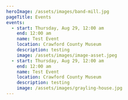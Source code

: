 ```yaml
---
heroImage: /assets/images/band-mill.jpg
pageTitle: Events
events:
  - start: Thursday, Aug 29, 12:00 am
    end: 12:00 am
    name: Test Event
    location: Crawford County Museum
    description: testing
    image: /assets/images/image-asset.jpeg
  - start: Thursday, Aug 29, 12:00 am
    end: 12:00 am
    name: Test Event
    location: Crawford County Museum
    description: testing
    image: /assets/images/grayling-house.jpg
---
```

